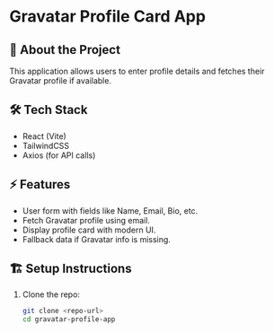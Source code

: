 # Gravatar Profile Card App

## 🚀 About the Project
This application allows users to enter profile details and fetches their Gravatar profile if available.

## 🛠️ Tech Stack
- React (Vite)
- TailwindCSS
- Axios (for API calls)

## ⚡ Features
- User form with fields like Name, Email, Bio, etc.
- Fetch Gravatar profile using email.
- Display profile card with modern UI.
- Fallback data if Gravatar info is missing.

## 🏗️ Setup Instructions
1. Clone the repo:  
   ```sh
   git clone <repo-url>
   cd gravatar-profile-app
